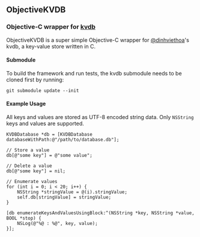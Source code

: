 ## ObjectiveKVDB
### Objective-C wrapper for [kvdb](https://github.com/dinhviethoa/kvdb)

ObjectiveKVDB is a super simple Objective-C wrapper for [@dinhviethoa](http://github.com/dinhviethoa)'s kvdb, a key-value store written in C.

#### Submodule

To build the framework and run tests, the kvdb submodule needs to be cloned first by running:

```
git submodule update --init
```

#### Example Usage

All keys and values are stored as UTF-8 encoded string data. Only `NSString` keys and values are supported.

```obj-c
KVDBDatabase *db = [KVDBDatabase databaseWithPath:@"/path/to/database.db"];

// Store a value
db[@"some key"] = @"some value";

// Delete a value
db[@"some key"] = nil;

// Enumerate values
for (int i = 0; i < 20; i++) {
	NSString *stringValue = @(i).stringValue;
	self.db[stringValue] = stringValue;
}

[db enumerateKeysAndValuesUsingBlock:^(NSString *key, NSString *value, BOOL *stop) {
	NSLog(@"%@ : %@", key, value);
}];
```

